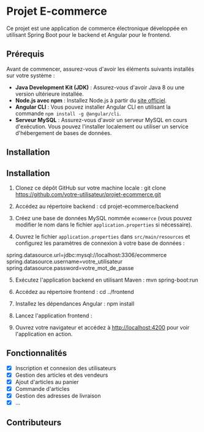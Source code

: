 # Projet E-commerce

Ce projet est une application de commerce électronique développée en utilisant Spring Boot pour le backend et Angular pour le frontend.

## Prérequis

Avant de commencer, assurez-vous d'avoir les éléments suivants installés sur votre système :

- **Java Development Kit (JDK)** : Assurez-vous d'avoir Java 8 ou une version ultérieure installée.
- **Node.js avec npm** : Installez Node.js à partir du [site officiel](https://nodejs.org/).
- **Angular CLI** : Vous pouvez installer Angular CLI en utilisant la commande `npm install -g @angular/cli`.
- **Serveur MySQL** : Assurez-vous d'avoir un serveur MySQL en cours d'exécution. Vous pouvez l'installer localement ou utiliser un service d'hébergement de bases de données.

## Installation

## Installation

1. Clonez ce dépôt GitHub sur votre machine locale : git clone https://github.com/votre-utilisateur/projet-ecommerce.git
2. Accédez au répertoire backend : cd projet-ecommerce/backend


3. Créez une base de données MySQL nommée `ecommerce` (vous pouvez modifier le nom dans le fichier `application.properties` si nécessaire).

4. Ouvrez le fichier `application.properties` dans `src/main/resources` et configurez les paramètres de connexion à votre base de données :

spring.datasource.url=jdbc:mysql://localhost:3306/ecommerce
spring.datasource.username=votre_utilisateur
spring.datasource.password=votre_mot_de_passe

5. Exécutez l'application backend en utilisant Maven :   mvn spring-boot:run

6. Accédez au répertoire frontend :  cd ../frontend

7. Installez les dépendances Angular :  npm install

8. Lancez l'application frontend :


9. Ouvrez votre navigateur et accédez à [http://localhost:4200](http://localhost:4200) pour voir l'application en action.

## Fonctionnalités

- [x] Inscription et connexion des utilisateurs
- [x] Gestion des articles et des vendeurs
- [x] Ajout d'articles au panier
- [x] Commande d'articles
- [x] Gestion des adresses de livraison
- [x] ...

## Contributeurs

